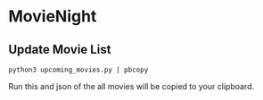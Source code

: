 # MovieNight

## Update Movie List

```python3 upcoming_movies.py | pbcopy ```

Run this and json of the all movies will be copied to your clipboard.
